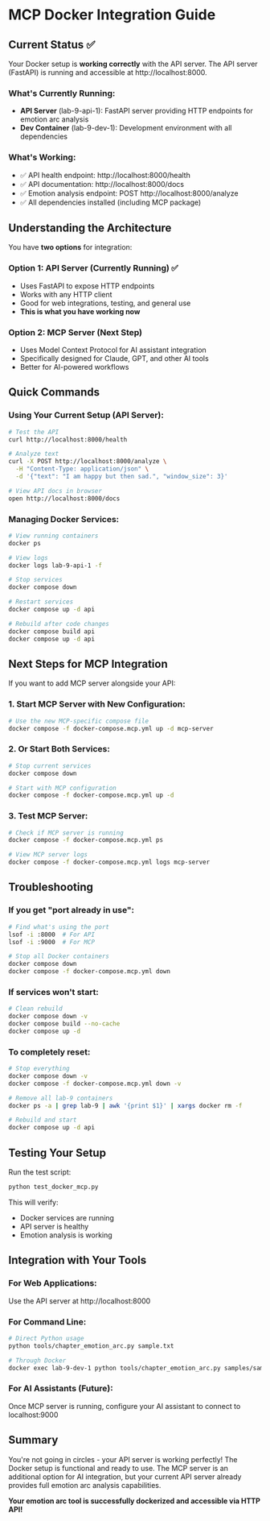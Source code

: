 # MCP Docker Integration Guide

## Current Status ✅

Your Docker setup is **working correctly** with the API server. The API server (FastAPI) is running and accessible at http://localhost:8000.

### What's Currently Running:
- **API Server** (lab-9-api-1): FastAPI server providing HTTP endpoints for emotion arc analysis
- **Dev Container** (lab-9-dev-1): Development environment with all dependencies

### What's Working:
- ✅ API health endpoint: http://localhost:8000/health
- ✅ API documentation: http://localhost:8000/docs
- ✅ Emotion analysis endpoint: POST http://localhost:8000/analyze
- ✅ All dependencies installed (including MCP package)

## Understanding the Architecture

You have **two options** for integration:

### Option 1: API Server (Currently Running) ✅
- Uses FastAPI to expose HTTP endpoints
- Works with any HTTP client
- Good for web integrations, testing, and general use
- **This is what you have working now**

### Option 2: MCP Server (Next Step)
- Uses Model Context Protocol for AI assistant integration
- Specifically designed for Claude, GPT, and other AI tools
- Better for AI-powered workflows

## Quick Commands

### Using Your Current Setup (API Server):

```bash
# Test the API
curl http://localhost:8000/health

# Analyze text
curl -X POST http://localhost:8000/analyze \
  -H "Content-Type: application/json" \
  -d '{"text": "I am happy but then sad.", "window_size": 3}'

# View API docs in browser
open http://localhost:8000/docs
```

### Managing Docker Services:

```bash
# View running containers
docker ps

# View logs
docker logs lab-9-api-1 -f

# Stop services
docker compose down

# Restart services
docker compose up -d api

# Rebuild after code changes
docker compose build api
docker compose up -d api
```

## Next Steps for MCP Integration

If you want to add MCP server alongside your API:

### 1. Start MCP Server with New Configuration:
```bash
# Use the new MCP-specific compose file
docker compose -f docker-compose.mcp.yml up -d mcp-server
```

### 2. Or Start Both Services:
```bash
# Stop current services
docker compose down

# Start with MCP configuration
docker compose -f docker-compose.mcp.yml up -d
```

### 3. Test MCP Server:
```bash
# Check if MCP server is running
docker compose -f docker-compose.mcp.yml ps

# View MCP server logs
docker compose -f docker-compose.mcp.yml logs mcp-server
```

## Troubleshooting

### If you get "port already in use":
```bash
# Find what's using the port
lsof -i :8000  # For API
lsof -i :9000  # For MCP

# Stop all Docker containers
docker compose down
docker compose -f docker-compose.mcp.yml down
```

### If services won't start:
```bash
# Clean rebuild
docker compose down -v
docker compose build --no-cache
docker compose up -d
```

### To completely reset:
```bash
# Stop everything
docker compose down -v
docker compose -f docker-compose.mcp.yml down -v

# Remove all lab-9 containers
docker ps -a | grep lab-9 | awk '{print $1}' | xargs docker rm -f

# Rebuild and start
docker compose up -d api
```

## Testing Your Setup

Run the test script:
```bash
python test_docker_mcp.py
```

This will verify:
- Docker services are running
- API server is healthy
- Emotion analysis is working

## Integration with Your Tools

### For Web Applications:
Use the API server at http://localhost:8000

### For Command Line:
```bash
# Direct Python usage
python tools/chapter_emotion_arc.py sample.txt

# Through Docker
docker exec lab-9-dev-1 python tools/chapter_emotion_arc.py samples/sample.txt
```

### For AI Assistants (Future):
Once MCP server is running, configure your AI assistant to connect to localhost:9000

## Summary

You're not going in circles - your API server is working perfectly! The Docker setup is functional and ready to use. The MCP server is an additional option for AI integration, but your current API server already provides full emotion arc analysis capabilities.

**Your emotion arc tool is successfully dockerized and accessible via HTTP API!**